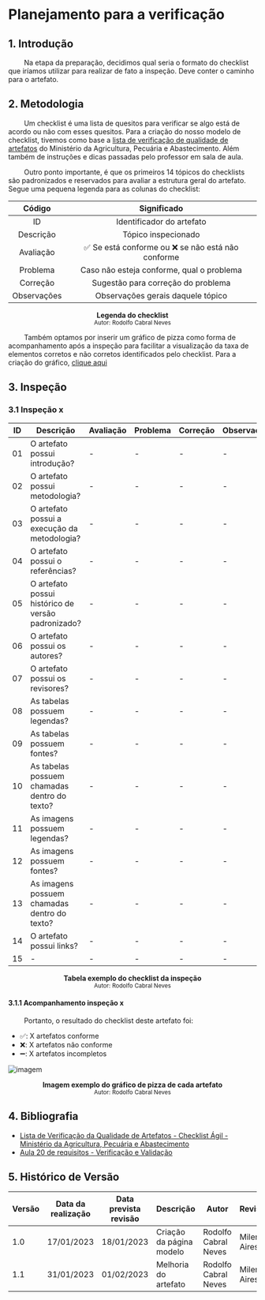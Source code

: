 # Planejamento para a verificação

## 1. Introdução

&emsp;&emsp; Na etapa da preparação, decidimos qual seria o formato do checklist que iríamos utilizar para realizar de fato a inspeção. Deve conter o caminho para o artefato.

## 2. Metodologia 

&emsp;&emsp; Um checklist é uma lista de quesitos para verificar se algo está de acordo ou não com esses quesitos. Para a criação do nosso modelo de checklist, tivemos como base a [lista de verificação de qualidade de artefatos](Preparação.md#ExemploChecklist) do Ministério da Agricultura, Pecuária e Abastecimento. Além também de instruções e dicas passadas pelo professor em sala de aula.

&emsp;&emsp; Outro ponto importante, é que os primeiros 14 tópicos do checklists são padronizados e reservados para avaliar a estrutura geral do artefato. Segue uma pequena legenda para as colunas do checklist:

| Código | Significado |
|:--:|:-------------------------:|
| ID | Identificador do artefato |
| Descrição | Tópico inspecionado |
| Avaliação | ✅ Se está conforme ou ❌ se não está não conforme |
| Problema | Caso não esteja conforme, qual o problema |
| Correção | Sugestão para correção do problema |
| Observações | Observações gerais daquele tópico |

<figcaption align='center'>
    <b>Legenda do checklist</b>
        <br><small>Autor: Rodolfo Cabral Neves</small>
</figcaption> 

&emsp;&emsp; Também optamos por inserir um gráfico de pizza como forma de acompanhamento após a inspeção para facilitar a visualização da taxa de elementos corretos e não corretos identificados pelo checklist. Para a criação do gráfico, [clique aqui]()

## 3. Inspeção

### 3.1 Inspeção x

| ID | Descrição | Avaliação | Problema | Correção | Observações |
|----|-----------|-----------|----------|----------|-------------|
| 01 | O artefato possui introdução? | - | - | - | - |
| 02 | O artefato possui metodologia? | - | - | - | - |
| 03 | O artefato possui a execução da metodologia? | - | - | - | - |
| 04 | O artefato possui o referências? | - | - | - | - |
| 05 | O artefato possui histórico de versão padronizado? | - | - | - | - |
| 06 | O artefato possui os autores? | - | - | - | - |
| 07 | O artefato possui os revisores? | - | - | - | - |
| 08 | As tabelas possuem legendas? | - | - | - | - |
| 09 | As tabelas possuem fontes? | - | - | - | - |
| 10 | As tabelas possuem chamadas dentro do texto? | - | - | - | - |
| 11 | As imagens possuem legendas? | - | - | - | - |
| 12 | As imagens possuem fontes? | - | - | - | - |
| 13 | As imagens possuem chamadas dentro do texto? | - | - | - | - |
| 14 | O artefato possui links? | - | - | - | - |
| 15 | - | - | - | - | - |

<figcaption align='center'>
    <b>Tabela exemplo do checklist da inspeção</b>
        <br><small>Autor: Rodolfo Cabral Neves</small>
</figcaption> 

#### 3.1.1 Acompanhamento inspeção x

&emsp;&emsp; Portanto, o resultado do checklist deste artefato foi:

  - ✅: X artefatos conforme
  - ❌: X artefatos não conforme
  - ➖: X artefatos incompletos


![imagem](../../../Assets/gráficos_verificação/GráficoExemplo.png)
<figcaption align='center'>
    <b>Imagem exemplo do gráfico de pizza de cada artefato</b>
        <br><small>Autor: Rodolfo Cabral Neves</small>
</figcaption> 

## 4. Bibliografia

- [Lista de Verificação da Qualidade de Artefatos - Checklist Ágil - Ministério da Agricultura, Pecuária e Abastecimento](https://www.gov.br/agricultura/pt-br/pregao-eletronico-no-05-2018/diretrizes/lista-de-verificacao-da-qualidade-de-artefatos-checklist-agil.xls/view) <div id="ExemploChecklist" />
- [Aula 20 de requisitos - Verificação e Validação](https://aprender3.unb.br/pluginfile.php/2307566/mod_resource/content/2/Requisitos%20-%20Aula%20023.pdf)

## 5. Histórico de Versão

| Versão | Data da realização | Data prevista revisão | Descrição | Autor | Revisor |
|--------|------|------|-----------|-------|---------|
| 1.0    | 17/01/2023 | 18/01/2023 | Criação da página modelo | Rodolfo Cabral Neves | Milena Aires |
| 1.1    | 31/01/2023 | 01/02/2023 | Melhoria do artefato | Rodolfo Cabral Neves | Milena Aires |
